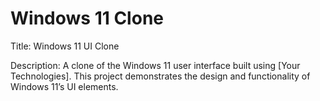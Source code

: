 # Windows 11 Clone


Title: Windows 11 UI Clone

Description:
A clone of the Windows 11 user interface built using [Your Technologies]. This project demonstrates the design and functionality of Windows 11’s UI elements.